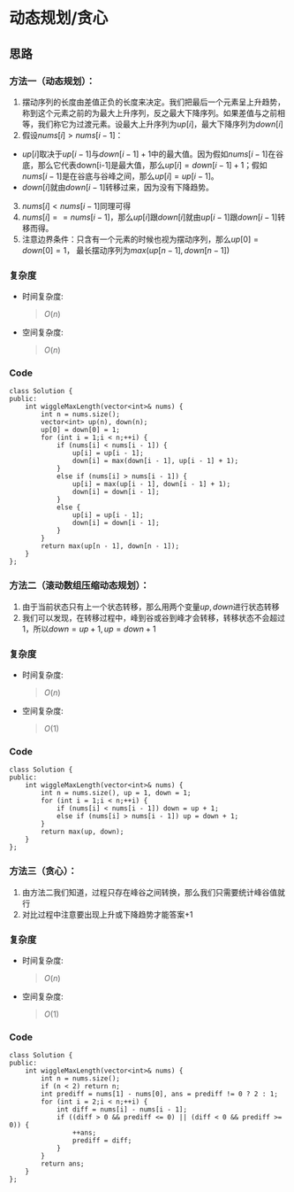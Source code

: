 # 动态规划/贪心
## 思路
### 方法一（动态规划）：
1. 摆动序列的长度由差值正负的长度来决定。我们把最后一个元素呈上升趋势，称到这个元素之前的为最大上升序列，反之最大下降序列。如果差值与之前相等，我们称它为过渡元素。设最大上升序列为$up[i]$，最大下降序列为$down[i]$
2. 假设$nums[i]>nums[i-1]$：
- $up[i]$取决于$up[i-1]$与$down[i-1]+1$中的最大值。因为假如$nums[i-1]$在谷底，那么它代表down[i-1]是最大值，那么$up[i]=down[i-1]+1$；假如$nums[i-1]$是在谷底与谷峰之间，那么$up[i]=up[i-1]$。
- $down[i]$就由$down[i-1]$转移过来，因为没有下降趋势。
3. $nums[i]<nums[i-1]$同理可得
4. $nums[i]==nums[i-1]$，那么$up[i]$跟$down[i]$就由$up[i-1]$跟$down[i-1]$转移而得。
5. 注意边界条件：只含有一个元素的时候也视为摆动序列，那么$up[0]=down[0]=1$， 最长摆动序列为$max(up[n-1], down[n-1])$

### 复杂度
- 时间复杂度:
  > $O(n)$
- 空间复杂度:
  > $O(n)$

### Code
```C++[]
class Solution {
public:
    int wiggleMaxLength(vector<int>& nums) {
        int n = nums.size();
        vector<int> up(n), down(n);
        up[0] = down[0] = 1;
        for (int i = 1;i < n;++i) {
            if (nums[i] < nums[i - 1]) {
                up[i] = up[i - 1];
                down[i] = max(down[i - 1], up[i - 1] + 1);
            }
            else if (nums[i] > nums[i - 1]) {
                up[i] = max(up[i - 1], down[i - 1] + 1);
                down[i] = down[i - 1];
            }
            else {
                up[i] = up[i - 1];
                down[i] = down[i - 1];
            }
        }
        return max(up[n - 1], down[n - 1]);
    }
};
```
### 方法二（滚动数组压缩动态规划）：
1. 由于当前状态只有上一个状态转移，那么用两个变量$up,down$进行状态转移
2. 我们可以发现，在转移过程中，峰到谷或谷到峰才会转移，转移状态不会超过$1$，所以$down=up+1, up=down+1$
### 复杂度
- 时间复杂度:
  > $O(n)$
- 空间复杂度:
  > $O(1)$

### Code
```C++[]
class Solution {
public:
    int wiggleMaxLength(vector<int>& nums) {
        int n = nums.size(), up = 1, down = 1;
        for (int i = 1;i < n;++i) {
            if (nums[i] < nums[i - 1]) down = up + 1;
            else if (nums[i] > nums[i - 1]) up = down + 1;
        }
        return max(up, down);
    }
};
```
### 方法三（贪心）：
1. 由方法二我们知道，过程只存在峰谷之间转换，那么我们只需要统计峰谷值就行
2. 对比过程中注意要出现上升或下降趋势才能答案$+1$
### 复杂度
- 时间复杂度:
  > $O(n)$
- 空间复杂度:
  > $O(1)$
### Code
```C++[]
class Solution {
public:
    int wiggleMaxLength(vector<int>& nums) {
        int n = nums.size();
        if (n < 2) return n;
        int prediff = nums[1] - nums[0], ans = prediff != 0 ? 2 : 1;
        for (int i = 2;i < n;++i) {
            int diff = nums[i] - nums[i - 1];
            if ((diff > 0 && prediff <= 0) || (diff < 0 && prediff >= 0)) {
                ++ans;
                prediff = diff;
            }
        }
        return ans;
    }
};
```